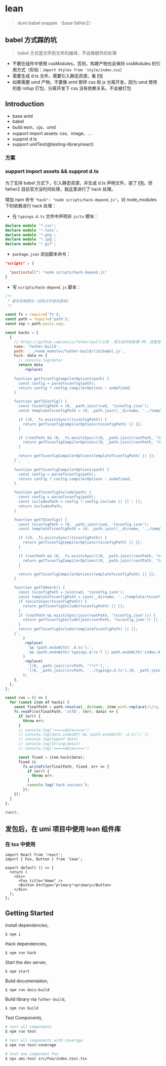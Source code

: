 # lean

> dumi babel exapple （base father2）

## babel 方式踩的坑

> babel 方式是文件到文件的编译，不会做额外的处理

- 不要在组件中使用 cssModules，否则，构建产物也会保持 cssModules 的引用方式（形如：`import Styles from 'style/index.css`）
- 需要生成 d.ts 文件，需要引入静态资源，看 [PR](https://github.com/umijs/father/pull/220)
- 如果需要 umd 产物，不要像 antd 那样 css 和 js 分离开发，因为 umd 使用的是 rollup 打包，分离开发下 css 没有依赖关系，不会被打包

## Introduction

- base antd
- babel
- build esm、cjs、umd
- support import assets: css、image、...
- supprot d.ts
- support unitTest(@testing-library/react)

### 方案

### support import assets && supprot d.ts

为了支持 babel 方式下，引入静态资源，并生成 d.ts 声明文件，提了 [PR](https://github.com/umijs/father/pull/220)，但 father2 目前官方没时间处理，我这里进行了 hack 处理。

增加 npm 命令 `"hack": "node scripts/hack-depend.js"`，对 node_modules 下的依赖进行 hack 处理：

- 在 `typings.d.ts` 文件中声明非 `js/ts` 模块：

```ts
declare module '*.css';
declare module '*.less';
declare module '*.png';
declare module '*.jpg';
declare module '*.gif';
```

- `package.json` 添加脚本命令：

```json
"scripts" : {

  "postinstall": "node scripts/hack-depend.js"
}
```

- 写 `scripts/hack-depend.js` 脚本：

```js
/**
 * 重写依赖模块（读取文件查找替换）
 */

const fs = require('fs');
const path = require('path');
const sep = path.posix.sep;

const hacks = [
  {
    // https://github.com/umijs/father/pull/220 ,官方没时间处理 PR，这里进行 hack 处理
    name: 'father-build',
    path: '../node_modules/father-build/lib/babel.js',
    hack: data => {
      // console.log(data)
      return data
        .replace(
          `
    function getTsconfigCompilerOptions(path) {
      const config = parseTsconfig(path);
      return config ? config.compilerOptions : undefined;
    }

    function getTSConfig() {
      const tsconfigPath = (0, _path.join)(cwd, 'tsconfig.json');
      const templateTsconfigPath = (0, _path.join)(__dirname, '../template/tsconfig.json');

      if ((0, _fs.existsSync)(tsconfigPath)) {
        return getTsconfigCompilerOptions(tsconfigPath) || {};
      }

      if (rootPath && (0, _fs.existsSync)((0, _path.join)(rootPath, 'tsconfig.json'))) {
        return getTsconfigCompilerOptions((0, _path.join)(rootPath, 'tsconfig.json')) || {};
      }

      return getTsconfigCompilerOptions(templateTsconfigPath) || {};
    }`,
          `
    function getTsconfigCompilerOptions(path) {
      const config = parseTsconfig(path);
      return config ? config.compilerOptions : undefined;
    }

    function getTsconfigInclude(path) {
      const config = parseTsconfig(path);
      const includesPath = config ? config.include || [] : [];
      return includesPath;
    }

    function getTSConfig() {
      const tsconfigPath = (0, _path.join)(cwd, 'tsconfig.json');
      const templateTsconfigPath = (0, _path.join)(__dirname, '../template/tsconfig.json');

      if ((0, _fs.existsSync)(tsconfigPath)) {
        return getTsconfigCompilerOptions(tsconfigPath) || {};
      }

      if (rootPath && (0, _fs.existsSync)((0, _path.join)(rootPath, 'tsconfig.json'))) {
        return getTsconfigCompilerOptions((0, _path.join)(rootPath, 'tsconfig.json')) || {};
      }

      return getTsconfigCompilerOptions(templateTsconfigPath) || {};
    }

    function getTSMatch() {
      const tsconfigPath = join(cwd, 'tsconfig.json');
      const templateTsconfigPath = join(__dirname, '../template/tsconfig.json');
      if (existsSync(tsconfigPath)) {
        return getTsconfigInclude(tsconfigPath) || [];
      }
      if (rootPath && existsSync(join(rootPath, 'tsconfig.json'))) {
        return getTsconfigInclude(join(rootPath, 'tsconfig.json')) || [];
      }
      return getTsconfigInclude(templateTsconfigPath) || [];
    }`,
        )
        .replace(
          `&& !path.endsWith('.d.ts');`,
          `&& (path.endsWith('typings.d.ts') || path.endsWith('index.d.ts') || !path.endsWith('.d.ts'));`,
        )
        .replace(
          `[(0, _path.join)(srcPath, '**/*'),`,
          `[(0, _path.join)(srcPath, '../typings.d.ts'),(0, _path.join)(srcPath, '../index.d.ts'),(0, _path.join)(srcPath, '../typings/index.d.ts'),(0, _path.join)(srcPath, '**/*'),`,
        );
    },
  },
];

const run = () => {
  for (const item of hacks) {
    const finalPath = path.resolve(__dirname, item.path.replace(/\//g, sep));
    fs.readFile(finalPath, 'utf8', (err, data) => {
      if (err) {
        throw err;
      }
      // console.log('=====data=====')
      // console.log(data.indexOf(`&& !path.endsWith('.d.ts');`))
      // console.log(typeof data)
      // console.log(String(data))
      // console.log('=====data=====')

      const fixed = item.hack(data);
      fixed &&
        fs.writeFile(finalPath, fixed, err => {
          if (err) {
            throw err;
          }
          console.log('hack success');
        });
    });
  }
};

run();
```

## 发包后，在 umi 项目中使用 lean 组件库

### 在 tsx 中使用

```tsx
import React from 'react';
import { Foo, Button } from 'lean';

export default () => {
  return (
    <div>
      <Foo title="demo" />
      <Button btnType="primary">primary</Button>
    </div>
  );
};
```

## Getting Started

Install dependencies,

```bash
$ npm i
```

Hack dependencies,

```bash
$ npm run hack
```

Start the dev server,

```bash
$ npm start
```

Build documentation,

```bash
$ npm run docs:build
```

Build library via `father-build`,

```bash
$ npm run build
```

Test Components,

```bash
# test all components
$ npm run test
```

```bash
# test all components with coverage
$ npm run test:coverage
```

```bash
# test one component Foo
$ npx umi-test src/Foo/index.test.tsx
```
